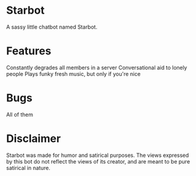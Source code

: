 # Starbot
A sassy little chatbot named Starbot.

# Features
Constantly degrades all members in a server
Conversational aid to lonely people
Plays funky fresh music, but only if you're nice

# Bugs
All of them

# Disclaimer
Starbot was made for humor and satirical purposes. The views expressed by this bot do not reflect the views of its creator, and are meant to be pure satirical in nature.
